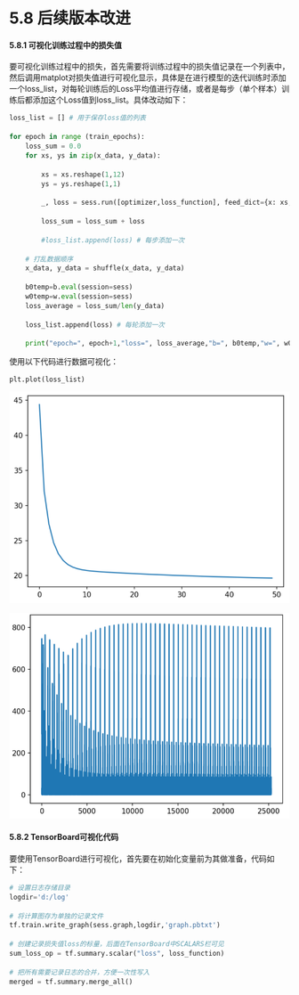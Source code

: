 # 5.8 后续版本改进

#### 5.8.1 可视化训练过程中的损失值

要可视化训练过程中的损失，首先需要将训练过程中的损失值记录在一个列表中，然后调用matplot对损失值进行可视化显示，具体是在进行模型的迭代训练时添加一个loss\_list，对每轮训练后的Loss平均值进行存储，或者是每步（单个样本）训练后都添加这个Loss值到loss\_list。具体改动如下：

```python
loss_list = [] # 用于保存loss值的列表

for epoch in range (train_epochs):
    loss_sum = 0.0
    for xs, ys in zip(x_data, y_data):   

        xs = xs.reshape(1,12)
        ys = ys.reshape(1,1)

        _, loss = sess.run([optimizer,loss_function], feed_dict={x: xs, y: ys}) 

        loss_sum = loss_sum + loss
        
        #loss_list.append(loss) # 每步添加一次
    
    # 打乱数据顺序
    x_data, y_data = shuffle(x_data, y_data)
    
    b0temp=b.eval(session=sess)
    w0temp=w.eval(session=sess)
    loss_average = loss_sum/len(y_data)
    
    loss_list.append(loss) # 每轮添加一次
    
    print("epoch=", epoch+1,"loss=", loss_average,"b=", b0temp,"w=", w0temp )
```

使用以下代码进行数据可视化：

```text
plt.plot(loss_list)
```

![&#x56FE; 5-11 &#x6BCF;&#x8F6E;&#x5B58;&#x50A8;loss&#x503C;&#x53EF;&#x89C6;&#x5316;](../../.gitbook/assets/tu-pian-4%20%282%29.png)

![&#x56FE; 5-12 &#x6BCF;&#x6B65;&#x5B58;&#x50A8;loss&#x503C;&#x53EF;&#x89C6;&#x5316;](../../.gitbook/assets/tu-pian-5%20%281%29.png)

#### 5.8.2 TensorBoard可视化代码

要使用TensorBoard进行可视化，首先要在初始化变量前为其做准备，代码如下：

```python
# 设置日志存储目录
logdir='d:/log' 

# 将计算图存为单独的记录文件
tf.train.write_graph(sess.graph,logdir,'graph.pbtxt')

# 创建记录损失值loss的标量，后面在TensorBoard中SCALARS栏可见
sum_loss_op = tf.summary.scalar("loss", loss_function)

# 把所有需要记录日志的合并，方便一次性写入
merged = tf.summary.merge_all()
```

